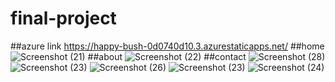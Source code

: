 # final-project
##azure link https://happy-bush-0d0740d10.3.azurestaticapps.net/
##home
![Screenshot (21)](https://github.com/SalwaAshfaq/final-project/assets/85631013/0ce37a9d-366a-43d8-a983-2ef0944b85de)
##about
![Screenshot (22)](https://github.com/SalwaAshfaq/final-project/assets/85631013/4c0ab4af-ecb7-4ad3-b08c-1ca2cedba1ac)
##contact 
![Screenshot (28)](https://github.com/SalwaAshfaq/final-project/assets/85631013/28c09ed8-b2b0-447c-9938-16eb06cc2949)
![Screenshot (23)](https://github.com/SalwaAshfaq/final-project/assets/85631013/49757ee8-f71a-4b1a-935c-3d1fe4406eeb)
![Screenshot (26)](https://github.com/SalwaAshfaq/final-project/assets/85631013/8d9144ae-f831-446b-80f1-b47f92c48188)
![Screenshot (23)](https://github.com/SalwaAshfaq/final-project/assets/85631013/6c454f00-68f0-45ae-af16-d8d3c21084d4)
![Screenshot (24)](https://github.com/SalwaAshfaq/final-project/assets/85631013/7b6900be-c016-4504-9e2d-5da63f411a4b)
